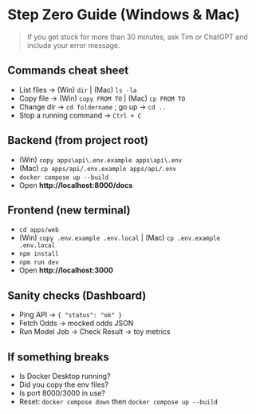# Step Zero Guide (Windows & Mac)

> If you get stuck for more than 30 minutes, ask Tim or ChatGPT and include your error message.

## Commands cheat sheet
- List files → (Win) `dir`  |  (Mac) `ls -la`
- Copy file  → (Win) `copy FROM TO`  |  (Mac) `cp FROM TO`
- Change dir → `cd foldername` ; go up → `cd ..`
- Stop a running command → `Ctrl + C`

## Backend (from project root)
- (Win) `copy apps\api\.env.example apps\api\.env`
- (Mac) `cp apps/api/.env.example apps/api/.env`
- `docker compose up --build`
- Open **http://localhost:8000/docs**

## Frontend (new terminal)
- `cd apps/web`
- (Win) `copy .env.example .env.local`  |  (Mac) `cp .env.example .env.local`
- `npm install`
- `npm run dev`
- Open **http://localhost:3000**

## Sanity checks (Dashboard)
- Ping API → `{ "status": "ok" }`
- Fetch Odds → mocked odds JSON
- Run Model Job → Check Result → toy metrics

## If something breaks
- Is Docker Desktop running?
- Did you copy the env files?
- Is port 8000/3000 in use?
- Reset: `docker compose down` then `docker compose up --build`
